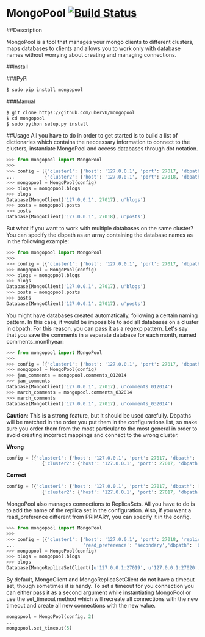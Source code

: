 MongoPool [![Build Status](https://travis-ci.org/uberVU/mongopool.svg?branch=master)](https://travis-ci.org/uberVU/mongopool)
=========
##Description

MongoPool is a tool that manages your mongo clients to different clusters, maps databases to clients and allows you to work only with database names without worrying about creating and managing connections.

##Install

###PyPi
```bash
$ sudo pip install mongopool
```
###Manual
```bash
$ git clone https://github.com/uberVU/mongopool
$ cd mongopool
$ sudo python setup.py install
```
 
##Usage
All you have to do in order to get started is to build a list of dictionaries which contains the neccessary information to connect to the clusters, instantiate MongoPool and access databases through dot notation. 
```python
>>> from mongopool import MongoPool
>>> 
>>> config = [{'cluster1': {'host': '127.0.0.1', 'port': 27017, 'dbpath': 'blogs'}},
...           {'cluster2': {'host': '127.0.0.1', 'port': 27018, 'dbpath': 'posts'}}]
>>> mongopool = MongoPool(config)
>>> blogs = mongopool.blogs
>>> blogs
Database(MongoClient('127.0.0.1', 27017), u'blogs')
>>> posts = mongopool.posts
>>> posts
Database(MongoClient('127.0.0.1', 27018), u'posts')
```

But what if you want to work with multiple databases on the same cluster?
You can specify the dbpath as an array containing the database names as in the following example:
```python
>>> from mongopool import MongoPool
>>>
>>> config = [{'cluster1': {'host': '127.0.0.1', 'port': 27017, 'dbpath': ['blogs', 'posts']}}]
>>> mongopool = MongoPool(config)
>>> blogs = mongopool.blogs
>>> blogs
Database(MongoClient('127.0.0.1', 27017), u'blogs')
>>> posts = mongopool.posts
>>> posts
Database(MongoClient('127.0.0.1', 27017), u'posts')
```
You might have databases created automatically, following a certain naming pattern. In this case, it would be impossible to add all databases on a cluster in dbpath. For this reason, you can pass it as a regexp pattern. Let's say that you save the comments in a separate database for each month, named comments_monthyear:
```python
>>> from mongopool import MongoPool
>>> 
>>> config = [{'cluster1': {'host': '127.0.0.1', 'port': 27017, 'dbpath': 'comments_\d*'}}]
>>> mongopool = MongoPool(config)
>>> jan_comments = mongopool.comments_012014
>>> jan_comments
Database(MongoClient('127.0.0.1', 27017), u'comments_012014')
>>> march_comments = mongopool.comments_032014
>>> march_comments
Database(MongoClient('127.0.0.1', 27017), u'comments_032014')
```

**Caution**: This is a strong feature, but it should be used carefully. Dbpaths will be matched in the order you put them in the configurations list, so make sure you order them from the most particular to the most general in order to avoid creating incorrect mappings and connect to the wrong cluster.

**Wrong**
```python
config = [{'cluster1': {'host': '127.0.0.1', 'port': 27017, 'dbpath': '.*'}},
	         {'cluster2': {'host': '127.0.0.1', 'port': 27017, 'dbpath': ['blogs', 'comments'}}]
```
**Correct**
```python
config = [{'cluster1': {'host': '127.0.0.1', 'port': 27017, 'dbpath': ['blogs', 'comments'}},
	         {'cluster2': {'host': '127.0.0.1', 'port': 27017, 'dbpath': '.*'}}]
```

MongoPool also manages connections to ReplicaSets. All you have to do is to add the name of the replica set in the configuration. Also, if you want a read_preference different from PRIMARY, you can specify it in the config.
```python
>>> from mongopool import MongoPool
>>> 
>>> config = [{'cluster1': {'host': '127.0.0.1', 'port': 27018, 'replicaSet': 'rset0',
...                         'read_preference': 'secondary','dbpath': 'blogs'}}]
>>> mongopool = MongoPool(config)
>>> blogs = mongopool.blogs
>>> blogs
Database(MongoReplicaSetClient([u'127.0.0.1:27019', u'127.0.0.1:27020', u'127.0.0.1:27018']), u'blogs')
```

By default, MongoClient and MongoReplicaSetClient do not have a timeout set, though sometimes it is handy. To set a timeout for you connection you can either pass it as a second argument while instantiating MongoPool or use the set_timeout method which will recreate all connections with the new timeout and create all new connections with the new value.
```python
mongopool = MongoPool(config, 2)
...
mongopool.set_timeout(5)
```
